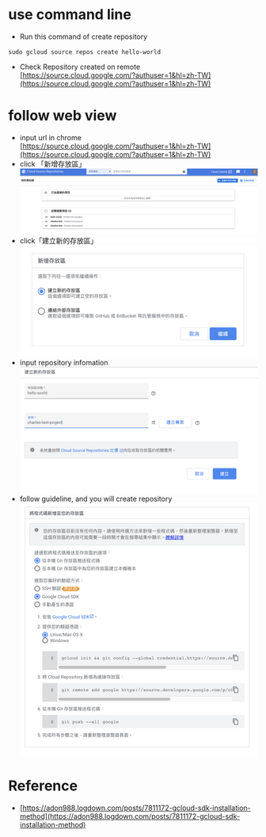 # use command line
* Run this command of create repository
```shell
sudo gcloud source repos create hello-world
```
* Check Repository created on remote <br/>
[https://source.cloud.google.com/?authuser=1&hl=zh-TW](https://source.cloud.google.com/?authuser=1&hl=zh-TW)

# follow web view
* input url in chrome <br/>
[https://source.cloud.google.com/?authuser=1&hl=zh-TW](https://source.cloud.google.com/?authuser=1&hl=zh-TW)
* click 「新增存放區」
![source repository home](images/source_repository_home.png)
* click「建立新的存放區」
![create repository](images/source_repository_create.png)
* input repository infomation
![input repository infomation](images/source_reposiotyr_info.png)
* follow guideline, and you will create repository
![follow guideline](images/source_repository_guideline.png)
# Reference
* [https://adon988.logdown.com/posts/7811172-gcloud-sdk-installation-method](https://adon988.logdown.com/posts/7811172-gcloud-sdk-installation-method)
